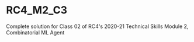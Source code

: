 # RC4_M2_C3
 Complete solution for Class 02 of RC4's 2020-21 Technical Skills Module 2, Combinatorial ML Agent
